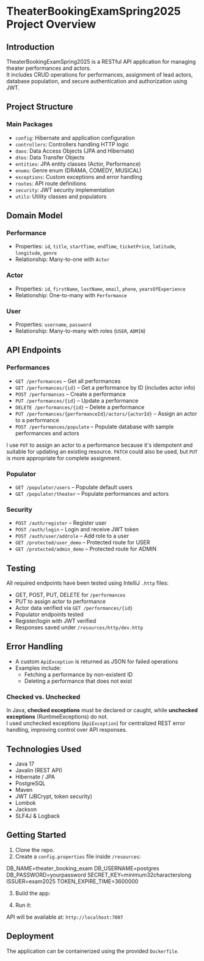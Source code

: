 # TheaterBookingExamSpring2025 Project Overview

## Introduction
TheaterBookingExamSpring2025 is a RESTful API application for managing theater performances and actors.  
It includes CRUD operations for performances, assignment of lead actors, database population, and secure authentication and authorization using JWT.

## Project Structure

### Main Packages
- `config`: Hibernate and application configuration
- `controllers`: Controllers handling HTTP logic
- `daos`: Data Access Objects (JPA and Hibernate)
- `dtos`: Data Transfer Objects
- `entities`: JPA entity classes (Actor, Performance)
- `enums`: Genre enum (DRAMA, COMEDY, MUSICAL)
- `exceptions`: Custom exceptions and error handling
- `routes`: API route definitions
- `security`: JWT security implementation
- `utils`: Utility classes and populators

## Domain Model

### Performance
- Properties: `id`, `title`, `startTime`, `endTime`, `ticketPrice`, `latitude`, `longitude`, `genre`
- Relationship: Many-to-one with `Actor`

### Actor
- Properties: `id`, `firstName`, `lastName`, `email`, `phone`, `yearsOfExperience`
- Relationship: One-to-many with `Performance`

### User
- Properties: `username`, `password`
- Relationship: Many-to-many with roles (`USER`, `ADMIN`)

## API Endpoints

### Performances
- `GET /performances` – Get all performances
- `GET /performances/{id}` – Get a performance by ID (includes actor info)
- `POST /performances` – Create a performance
- `PUT /performances/{id}` – Update a performance
- `DELETE /performances/{id}` – Delete a performance
- `PUT /performances/{performanceId}/actors/{actorId}` – Assign an actor to a performance
- `POST /performances/populate` – Populate database with sample performances and actors

I use `PUT` to assign an actor to a performance because it's idempotent and suitable for updating an existing resource. `PATCH` could also be used, but `PUT` is more appropriate for complete assignment.

### Populator
- `GET /populator/users` – Populate default users
- `GET /populator/theater` – Populate performances and actors

### Security
- `POST /auth/register` – Register user
- `POST /auth/login` – Login and receive JWT token
- `POST /auth/user/addrole` – Add role to a user
- `GET /protected/user_demo` – Protected route for USER
- `GET /protected/admin_demo` – Protected route for ADMIN

## Testing

All required endpoints have been tested using IntelliJ `.http` files:
- GET, POST, PUT, DELETE for `/performances`
- PUT to assign actor to performance
- Actor data verified via `GET /performances/{id}`
- Populator endpoints tested
- Register/login with JWT verified
- Responses saved under `/resources/http/dev.http`

## Error Handling

- A custom `ApiException` is returned as JSON for failed operations
- Examples include:
    - Fetching a performance by non-existent ID
    - Deleting a performance that does not exist

### Checked vs. Unchecked
In Java, **checked exceptions** must be declared or caught, while **unchecked exceptions** (RuntimeExceptions) do not.  
I used unchecked exceptions (`ApiException`) for centralized REST error handling, improving control over API responses.

## Technologies Used
- Java 17
- Javalin (REST API)
- Hibernate / JPA
- PostgreSQL
- Maven
- JWT (JBCrypt, token security)
- Lombok
- Jackson
- SLF4J & Logback

## Getting Started

1. Clone the repo.
2. Create a `config.properties` file inside `/resources`:

DB_NAME=theater_booking_exam DB_USERNAME=postgres 
DB_PASSWORD=yourpassword 
SECRET_KEY=minimum32characterslong 
ISSUER=exam2025 TOKEN_EXPIRE_TIME=3600000


3. Build the app:

4. Run it:


API will be available at: `http://localhost:7007`

## Deployment
The application can be containerized using the provided `Dockerfile`.


